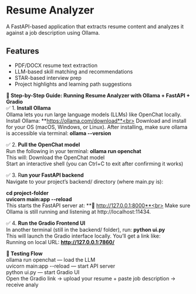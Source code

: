# Resume Analyzer

A FastAPI-based application that extracts resume content and analyzes it against a job description using Ollama.

## Features
- PDF/DOCX resume text extraction
- LLM-based skill matching and recommendations
- STAR-based interview prep
- Project highlights and learning path suggestions

**🧠 Step-by-Step Guide: Running Resume Analyzer with Ollama + FastAPI + Gradio**<br>
✅ 1. **Install Ollama**<br>
Ollama lets you run large language models (LLMs) like OpenChat locally.<br>
Install Ollama: **https://ollama.com/download**<br>
Download and install for your OS (macOS, Windows, or Linux).
After installing, make sure ollama is accessible via terminal:
**ollama --version**

✅ 2. **Pull the OpenChat model**<br>
Run the following in your terminal:
**ollama run openchat**<br>
This will:
Download the OpenChat model<br>
Start an interactive shell (you can Ctrl+C to exit after confirming it works)

✅ 3. R**un your FastAPI backend**<br>
Navigate to your project’s backend/ directory (where main.py is):<br>

**cd project-folder<br>
uvicorn main:app --reload**<br>
This starts the FastAPI server at:
**📍 http://127.0.0.1:8000**<br>
Make sure Ollama is still running and listening at http://localhost:11434.

✅ 4. **Run the Gradio Frontend UI**<br>
In another terminal (still in the backend/ folder), run:
**python ui.py**<br>
This will launch the Gradio interface locally. You’ll get a link like:<br>
Running on local URL:  **http://127.0.0.1:7860/**

**🧪 Testing Flow**<br>
ollama run openchat — load the LLM<br>
uvicorn main:app --reload — start API server<br>
python ui.py — start Gradio UI<br>
Open the Gradio link → upload your resume + paste job description → receive analy<br>
